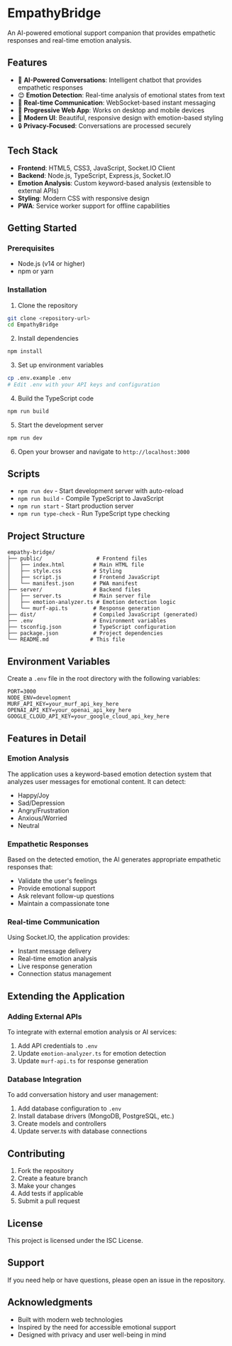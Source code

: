 # EmpathyBridge

An AI-powered emotional support companion that provides empathetic responses and real-time emotion analysis.

## Features

- 🤖 **AI-Powered Conversations**: Intelligent chatbot that provides empathetic responses
- 😊 **Emotion Detection**: Real-time analysis of emotional states from text
- 💬 **Real-time Communication**: WebSocket-based instant messaging
- 📱 **Progressive Web App**: Works on desktop and mobile devices
- 🎨 **Modern UI**: Beautiful, responsive design with emotion-based styling
- 🔒 **Privacy-Focused**: Conversations are processed securely

## Tech Stack

- **Frontend**: HTML5, CSS3, JavaScript, Socket.IO Client
- **Backend**: Node.js, TypeScript, Express.js, Socket.IO
- **Emotion Analysis**: Custom keyword-based analysis (extensible to external APIs)
- **Styling**: Modern CSS with responsive design
- **PWA**: Service worker support for offline capabilities

## Getting Started

### Prerequisites

- Node.js (v14 or higher)
- npm or yarn

### Installation

1. Clone the repository
```bash
git clone <repository-url>
cd EmpathyBridge
```

2. Install dependencies
```bash
npm install
```

3. Set up environment variables
```bash
cp .env.example .env
# Edit .env with your API keys and configuration
```

4. Build the TypeScript code
```bash
npm run build
```

5. Start the development server
```bash
npm run dev
```

6. Open your browser and navigate to `http://localhost:3000`

## Scripts

- `npm run dev` - Start development server with auto-reload
- `npm run build` - Compile TypeScript to JavaScript
- `npm run start` - Start production server
- `npm run type-check` - Run TypeScript type checking

## Project Structure

```
empathy-bridge/
├── public/                 # Frontend files
│   ├── index.html         # Main HTML file
│   ├── style.css          # Styling
│   ├── script.js          # Frontend JavaScript
│   └── manifest.json      # PWA manifest
├── server/                # Backend files
│   ├── server.ts          # Main server file
│   ├── emotion-analyzer.ts # Emotion detection logic
│   └── murf-api.ts        # Response generation
├── dist/                  # Compiled JavaScript (generated)
├── .env                   # Environment variables
├── tsconfig.json          # TypeScript configuration
├── package.json           # Project dependencies
└── README.md             # This file
```

## Environment Variables

Create a `.env` file in the root directory with the following variables:

```env
PORT=3000
NODE_ENV=development
MURF_API_KEY=your_murf_api_key_here
OPENAI_API_KEY=your_openai_api_key_here
GOOGLE_CLOUD_API_KEY=your_google_cloud_api_key_here
```

## Features in Detail

### Emotion Analysis
The application uses a keyword-based emotion detection system that analyzes user messages for emotional content. It can detect:
- Happy/Joy
- Sad/Depression
- Angry/Frustration
- Anxious/Worried
- Neutral

### Empathetic Responses
Based on the detected emotion, the AI generates appropriate empathetic responses that:
- Validate the user's feelings
- Provide emotional support
- Ask relevant follow-up questions
- Maintain a compassionate tone

### Real-time Communication
Using Socket.IO, the application provides:
- Instant message delivery
- Real-time emotion analysis
- Live response generation
- Connection status management

## Extending the Application

### Adding External APIs
To integrate with external emotion analysis or AI services:

1. Add API credentials to `.env`
2. Update `emotion-analyzer.ts` for emotion detection
3. Update `murf-api.ts` for response generation

### Database Integration
To add conversation history and user management:

1. Add database configuration to `.env`
2. Install database drivers (MongoDB, PostgreSQL, etc.)
3. Create models and controllers
4. Update server.ts with database connections

## Contributing

1. Fork the repository
2. Create a feature branch
3. Make your changes
4. Add tests if applicable
5. Submit a pull request

## License

This project is licensed under the ISC License.

## Support

If you need help or have questions, please open an issue in the repository.

## Acknowledgments

- Built with modern web technologies
- Inspired by the need for accessible emotional support
- Designed with privacy and user well-being in mind
